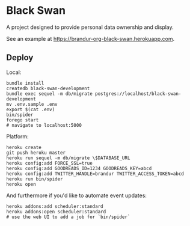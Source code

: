Black Swan
==========

A project designed to provide personal data ownership and display.

See an example at https://brandur-org-black-swan.herokuapp.com.

## Deploy

Local:

```
bundle install
createdb black-swan-development
bundle exec sequel -m db/migrate postgres://localhost/black-swan-development
mv .env.sample .env
export $(cat .env)
bin/spider
forego start
# navigate to localhost:5000
```

Platform:

```
heroku create
git push heroku master
heroku run sequel -m db/migrate \$DATABASE_URL
heroku config:add FORCE_SSL=true
heroku config:add GOODREADS_ID=1234 GOODREADS_KEY=abcd
heroku config:add TWITTER_HANDLE=brandur TWITTER_ACCESS_TOKEN=abcd
heroku run bin/spider
heroku open
```

And furthermore if you'd like to automate event updates:

```
heroku addons:add scheduler:standard
heroku addons:open scheduler:standard
# use the web UI to add a job for `bin/spider`
```
